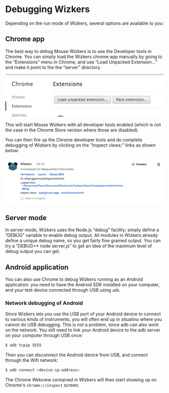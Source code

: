 # Debugging Wizkers

Depending on the run mode of Wizkers, several options are available to you:

## Chrome app

The best way to debug Mouse Wizkers is to use the Developer tools in Chrome. You can simply load the Wizkers chrome app manually by going to the “Extensions” menu in Chrome, and use “Load Unpacked Extension…” and make it point to the the “server” directory.

![Unpacked extension](img/unpacked-extension.png)

This will start Mouse Wizkers with all developer tools enabled (which is not the case in the Chrome Store version where those are disabled).

You can then fire up the Chrome developer tools and do complete debugging of Wizkers by clicking on the "Inspect views:" links as shown below:

![Inpect views](img/inspect-views.png)

## Server mode

In server mode, Wizkers uses the Node.js “debug” facility: simply define a “DEBUG” variable to enable debug output. All modules in Wizkers already define a unique debug name, so you get fairly fine grained output. You can try a “DEBUG=* node server.js” to get an idea of the maximum level of debug output you can get.

## Android application

You can also use Chrome to debug Wizkers running as an Android application: you need to have the Android SDK installed on your computer, and your test device connected through USB using `adb`.

### Network debugging of Android

Since Wizkers lets you use the USB port of your Android device to connect to various kinds of instruments, you will often end up in situatino where you cannot do USB debugging. This is not a problem, since adb can also work on the network. You still need to link your Android device to the adb server on your computer through USB once:

```bash
$ adb tcpip 5555
```

Then you can disconnect the Android device from USB, and connect through the Wifi network:

```bash
$ adb connect <device-ip-address>
```

The Chrome Webview contained in Wizkers will then start showing up on Chrome's `chrome://inspect` screen.